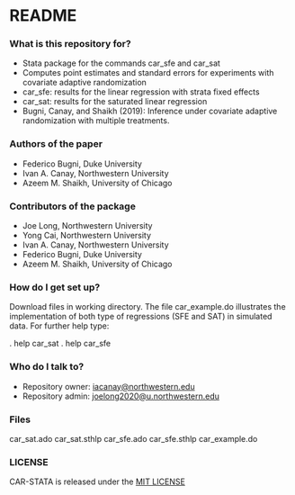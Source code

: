 # README #

### What is this repository for? ###

* Stata package for the commands car_sfe and car_sat
* Computes point estimates and standard errors for experiments with covariate adaptive randomization
* car_sfe: results for the linear regression with strata fixed effects
* car_sat: results for the saturated linear regression 
* Bugni, Canay, and Shaikh (2019): Inference under covariate adaptive randomization with multiple treatments. 

### Authors of the paper ###
* Federico Bugni, Duke University 
* Ivan A. Canay, Northwestern University
* Azeem M. Shaikh, University of Chicago

### Contributors of the package ###
* Joe Long, Northwestern University
* Yong Cai, Northwestern University
* Ivan A. Canay, Northwestern University
* Federico Bugni, Duke University 
* Azeem M. Shaikh, University of Chicago

### How do I get set up? ###

 Download files in working directory. The file car_example.do illustrates the implementation of both type of regressions (SFE and SAT) in simulated data. For further help type: 

 . help car_sat
 . help car_sfe

### Who do I talk to? ###

* Repository owner: <iacanay@northwestern.edu>
* Repository admin: <joelong2020@u.northwestern.edu>

### Files ###

car_sat.ado
car_sat.sthlp
car_sfe.ado
car_sfe.sthlp
car_example.do

### LICENSE

CAR-STATA is released under the [MIT LICENSE](https://github.com/iacanay/car-stata/blob/master/LICENSE)

